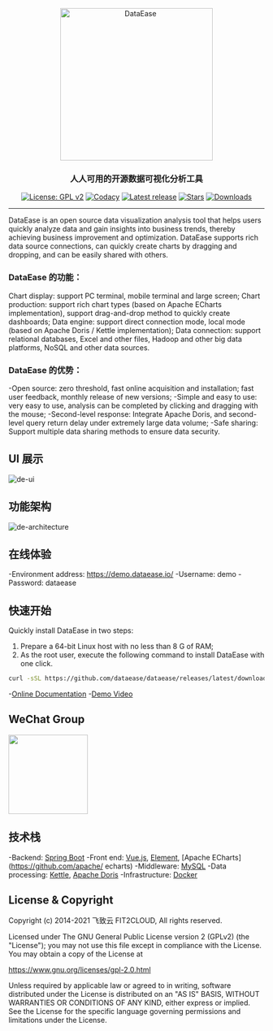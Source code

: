 <p align="center"><a href="https://dataease.io"><img src="https://dataease.oss-cn-hangzhou.aliyuncs.com/img/dataease-logo.png" alt="DataEase" width="300" /></a></p>
<h3 align="center">人人可用的开源数据可视化分析工具</h3>
<p align="center">
  <a href="https://www.gnu.org/licenses/old-licenses/gpl-2.0"><img src="https://img.shields.io/github/license/dataease/dataease?color=%231890FF&style=flat-square" alt="License: GPL v2"></a>
  <a href="https://app.codacy.com/gh/dataease/dataease?utm_source=github.com&utm_medium=referral&utm_content=dataease/dataease&utm_campaign=Badge_Grade_Dashboard"><img src="https://app.codacy.com/project/badge/Grade/da67574fd82b473992781d1386b937ef" alt="Codacy"></a>
  <a href="https://github.com/dataease/dataease/releases/latest"><img src="https://img.shields.io/github/v/release/dataease/dataease" alt="Latest release"></a>
  <a href="https://github.com/dataease/dataease"><img src="https://img.shields.io/github/stars/dataease/dataease?color=%231890FF&style=flat-square" alt="Stars"></a>
  <a href="https://github.com/dataease/dataease/releases/latest"><img src="https://img.shields.io/github/downloads/dataease/dataease/total" alt="Downloads"></a>
</p>
<hr />
DataEase is an open source data visualization analysis tool that helps users quickly analyze data and gain insights into business trends, thereby achieving business improvement and optimization. DataEase supports rich data source connections, can quickly create charts by dragging and dropping, and can be easily shared with others.

### DataEase 的功能：

Chart display: support PC terminal, mobile terminal and large screen;
Chart production: support rich chart types (based on Apache ECharts implementation), support drag-and-drop method to quickly create dashboards;
Data engine: support direct connection mode, local mode (based on Apache Doris / Kettle implementation);
Data connection: support relational databases, Excel and other files, Hadoop and other big data platforms, NoSQL and other data sources.

### DataEase 的优势：

-Open source: zero threshold, fast online acquisition and installation; fast user feedback, monthly release of new versions;
-Simple and easy to use: very easy to use, analysis can be completed by clicking and dragging with the mouse;
-Second-level response: Integrate Apache Doris, and second-level query return delay under extremely large data volume;
-Safe sharing: Support multiple data sharing methods to ensure data security.
## UI 展示

![de-ui](https://www.fit2cloud.com/dataease/images/screenshot/dataease-v1.gif)

## 功能架构

![de-architecture](https://dataease.oss-cn-hangzhou.aliyuncs.com/img/de-architecture.png)

## 在线体验

-Environment address: <https://demo.dataease.io/>
-Username: demo
-Password: dataease

## 快速开始

Quickly install DataEase in two steps:

1. Prepare a 64-bit Linux host with no less than 8 G of RAM;
2. As the root user, execute the following command to install DataEase with one click.

```sh
curl -sSL https://github.com/dataease/dataease/releases/latest/download/quick_start.sh | sh
```

-[Online Documentation](https://dataease.io/docs/)
-[Demo Video](https://www.bilibili.com/video/BV1UB4y1K7jA)

## WeChat Group

<img src="https://dataease.oss-cn-hangzhou.aliyuncs.com/img/wechat-group.png" width="156" height="156"/>

## 技术栈
-Backend: [Spring Boot](https://spring.io/projects/spring-boot)
-Front end: [Vue.js](https://vuejs.org/), [Element](https://element.eleme.cn/), [Apache ECharts](https://github.com/apache/ echarts)
-Middleware: [MySQL](https://www.mysql.com/)
-Data processing: [Kettle](https://github.com/pentaho/pentaho-kettle), [Apache Doris](https://github.com/apache/incubator-doris/)
-Infrastructure: [Docker](https://www.docker.com/)

## License & Copyright

Copyright (c) 2014-2021 飞致云 FIT2CLOUD, All rights reserved.

Licensed under The GNU General Public License version 2 (GPLv2)  (the "License"); you may not use this file except in compliance with the License. You may obtain a copy of the License at

<https://www.gnu.org/licenses/gpl-2.0.html>

Unless required by applicable law or agreed to in writing, software distributed under the License is distributed on an "AS IS" BASIS, WITHOUT WARRANTIES OR CONDITIONS OF ANY KIND, either express or implied. See the License for the specific language governing permissions and limitations under the License.
